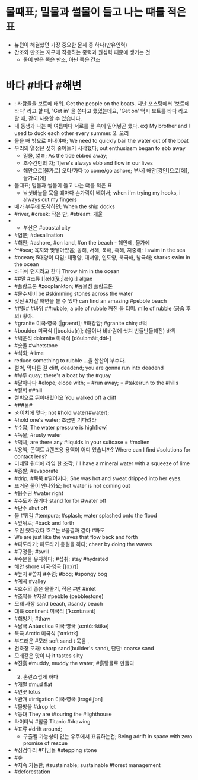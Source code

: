 # 물때표; 밀물과 썰물이 들고 나는 떄를 적은 표
* 뉴턴이 해결했던 가장 중요한 문제 중 하나(만유인력)
* 간조와 만조는 지구에 작용하는 중력과 원심력 때문에 생기는 것
	* 물이 만은 쪽은 만조, 아닌 쪽은 간조

# 바다 #바다 #해변
* : 사람들을 보트에 태워.  Get the people on the boats. 지난 포스팅에서 '보트에 타다' 라고 할 때, 'Get in' 을 쓴다고 했었는데요, 'Get on' 역시 보트를 타다 라고 할 때, 같이 사용할 수 있습니다.
* 내 동생과 나는 매 여름마다 서로를 물 속에 밀어넣곤 했다. ex) My brother and I used to duck each other every summer. 2. 오리
* 물을 배 밖으로 퍼내야해; We need to quickly bail the water out of the boat
* 우리의 열정은 섯히 줄어들기 시작했다; out enthusiasm began to ebb away
	* 밀물, 썲ㄹ; As the tide ebbed away; 
	* 조수간만의 차; Tjere's always ebb and flow in our lives
	* 해안으로[물가로] 오다/가다  to come/go ashore; 부사] 해안[강안]으로[에], 물가로[에]
* 물때표; 밀물과 썰물이 들고 나는 떄를 적은 표
	* 낚싯바늘을 묵을 떄마다 손가락이 베여서; when i'm trying my hooks, i always cut my fingers
* 배가 부두에 도착하면; When the ship docks
* #river, #creek: 작은 만, #stream: 개울
* * 부산은 #coastal city
* #염분; #desalination
* #해안; #ashore, #on land, #on the beach - 해안에, 물가에 
* ^^#sea; 육지와 맞닿아있음; 동해, 서해, 북해, 흑해, 지중해; I swim in the sea
* #ocean; 5대양이 다임; 태평양, 대서양, 인도양, 북극해, 남극해; sharks swim in the ocean
* 바다에 던지려고 한다	Throw him in the ocean
* ##말 #조류	[|ӕldƷi:;|ӕlgi:] algae
* #플랑크톤	#zooplankton; #동물성 플랑크톤
* #물수제비	be #skimming stones across the water
* 멋진 #자갈 해변을 볼 수 있따	can find an amazing #pebble beach
* ##돌# #바위 ##rubble; a pile of rubble 깨진 돌 더미. mile of rubble (공습 후의) 황야.
* #granite 미국·영국 [|grӕnɪt]; #화강암; #granite chin; #턱
* #boulder 미국식 [|boʊldə(r)]; (물이나 비바람에 씻겨 반들반들해진) 바위 
* #백운석 dolomite 미국식 [dóuləmàit,dɑ́l-] 
* #숫돌 #whetstone
* #석회; #lime
* reduce something to rubble …을 산산이 부수다.
* 절벽, 막다른 길	cliff, deadend; you are gonna run into deadend
* #부두 quay; 	there's a boat by the #quay
* #달아나다 #elope; elope with; = #run away; = #take/run to the #hills 
* #절벽 ##hill
* 절벽으로 뛰어내렸어요 			 	You walked off a cliff
* ###물#
* ☆이치에 맞다; not #hold water(#water); 
* #hold one's water; 조금만 기다려라
* #수압; The water pressure is high[low]
* #녹물; #rusty water
* #액체; are there any #liquids in your suitcase = #molten
* #용액; 콘택트 #렌즈용 용액이 어디 있습니까? Where can I find #solutions for contact lens?
* 미네랄 워터에 라임 한 조각; i'll have a mineral water with a squeeze of lime
* #증발; #evaporate
* #drip; #뚝뚝 #떨어지다; She was hot and sweat dripped into her eyes.
* 뜨거운 물이 안나와요; hot water is not coming out
* #용수권 #water right
* #수도가 끊기다 stand for for #water off
* #단수 shut off
* 물 #튀김 #tempura; #splash; water splashed onto the flood
* #앞뒤로; #back and forth
* 우린 왔다갔다 흐르는 #물결과 같아 #파도 
* We are just like the waves that flow back and forth
* #파도타기; 파도타기 응원을 하다; cheer by doing the waves
* #구정물; #swill
* #수분을 유지하다; #섭취; stay #hydrated
* 해안	shore 미국·영국 [ʃɔ:(r)] 
* #늪지 #씁지 #수렁;	#bog; #spongy bog
* #계곡	#valley
* #호수의 좁은 물줄기, 작은 #만	#inlet
* #조약돌 #자갈	#pebble (pebblestone)
* 모래 사장	sand beach, #sandy beach
* 대륙	continent 미국식 [‘kɑ:ntɪnənt]
* #해빙기; #thaw
* #남극 Antarctica 미국·영국 [æntɑ́:rktikə]
* 북극 Arctic 미국식 [‘ɑ:rktɪk]
* 부드러운 #모래	soft sand t 묵음 , 
* 건축장 모래: sharp sand(builder's sand), 단단: coarse sand
* 모래같은 맛이 나	it tastes silty
* #진흙	#muddy, muddy the water; #흙탕물로 만들다
* 2. 혼란스럽게 하다
* #개펄	#mud flat
* #연꽃	lotus
* #관개	#irrigation 미국·영국 [ìrəɡéiʃən] 
* #물방울	#drop·let 
* #등대	They are #touring the #lighthouse
* 타이타닉 #침몰 	Titanic #drawing
* #표류	#drift around; 
	* 구출될 가능성이 없는 우주에서 표류하는건; Being adrift in space with zero promise of rescue
* #징검다리 #디딤돌	#stepping stone
* #숲
* #지속 가능한; #sustainable; sustainable #forest management
* #deforestation